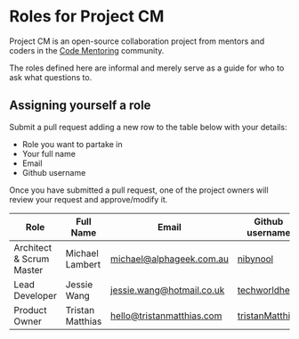 # Roles for Project CM

Project CM is an open-source collaboration project from mentors and coders in the [Code Mentoring](https://www.meetup.com/Melbourne-Code-Mentoring-Web-Development-Design/) community.

The roles defined here are informal and merely serve as a guide for who to ask what questions to.

## Assigning yourself a role
Submit a pull request adding a new row to the table below with your details:
- Role you want to partake in
- Your full name
- Email
- Github username

Once you have submitted a pull request, one of the project owners will review your request and approve/modify it.

| Role | Full Name | Email | Github username |
|-|-|-|-|
| Architect & Scrum Master | Michael Lambert | michael@alphageek.com.au | [nibynool](https://github.com/nibynool) |
| Lead Developer | Jessie Wang | jessie.wang@hotmail.co.uk | [techworldhello](https://github.com/techworldhello) |
| Product Owner | Tristan Matthias | hello@tristanmatthias.com | [tristanMatthias](https://github.com/tristanMatthias) |
